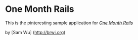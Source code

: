 # One Month Rails

This is the pinteresting sample application for
[*One Month Rails*](http://onemonthrails.com)

by [Sam Wu] (http://brwi.org)